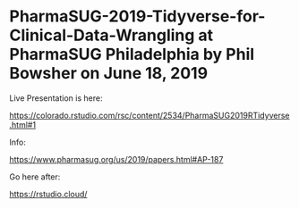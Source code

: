 # PharmaSUG-2019-Tidyverse-for-Clinical-Data-Wrangling at PharmaSUG Philadelphia by Phil Bowsher on June 18, 2019

Live Presentation is here:

https://colorado.rstudio.com/rsc/content/2534/PharmaSUG2019RTidyverse.html#1

Info:

https://www.pharmasug.org/us/2019/papers.html#AP-187

Go here after:

https://rstudio.cloud/